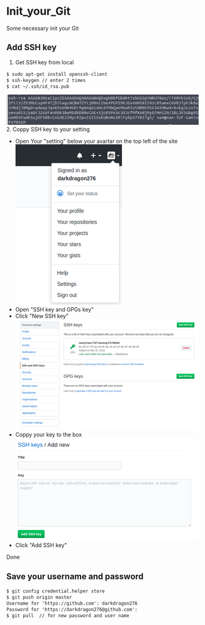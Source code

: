 # Init_your_Git
Some necessary init your Git

## Add SSH key 
1. Get SSH key from local
```
$ sudo apt-get install openssh-client
$ ssh-keygen // enter 2 times
$ cat ~/.ssh/id_rsa.pub
```  
![Your SSH key like](asset/Add_SSH_key/ssh_key.png)  
2. Coppy SSH key to your setting  
- Open Your "setting" below your avartar on the top left of the site  
![Your setting](asset/Add_SSH_key/Your_setting.png)  
- Open "SSH key and GPGs key"  
- Click "New SSH key"  
![](asset/Add_SSH_key/newsshkey.png)  
- Coppy your key to the box
![](asset/Add_SSH_key/addsshkey.png)  
- Click "Add SSH key"  

Done

## Save your username and password

```
$ git config credential.helper store
$ git push origin master
Username for 'https://github.com': darkdragon276
Password for 'https://darkdragon276@github.com':
$ git pull  // for new password and user name
```
